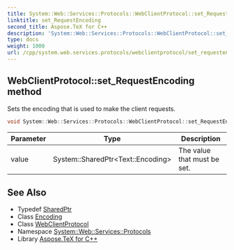 ```yaml
---
title: System::Web::Services::Protocols::WebClientProtocol::set_RequestEncoding method
linktitle: set_RequestEncoding
second_title: Aspose.TeX for C++
description: 'System::Web::Services::Protocols::WebClientProtocol::set_RequestEncoding method. Sets the encoding that is used to make the client requests in C++.'
type: docs
weight: 1000
url: /cpp/system.web.services.protocols/webclientprotocol/set_requestencoding/
---
```

## WebClientProtocol::set_RequestEncoding method


Sets the encoding that is used to make the client requests.

```cpp
void System::Web::Services::Protocols::WebClientProtocol::set_RequestEncoding(System::SharedPtr<Text::Encoding> value)
```


| Parameter | Type | Description |
| --- | --- | --- |
| value | System::SharedPtr\<Text::Encoding\> | The value that must be set. |

## See Also

* Typedef [SharedPtr](../../../system/sharedptr/)
* Class [Encoding](../../../system.text/encoding/)
* Class [WebClientProtocol](../)
* Namespace [System::Web::Services::Protocols](../../)
* Library [Aspose.TeX for C++](../../../)
